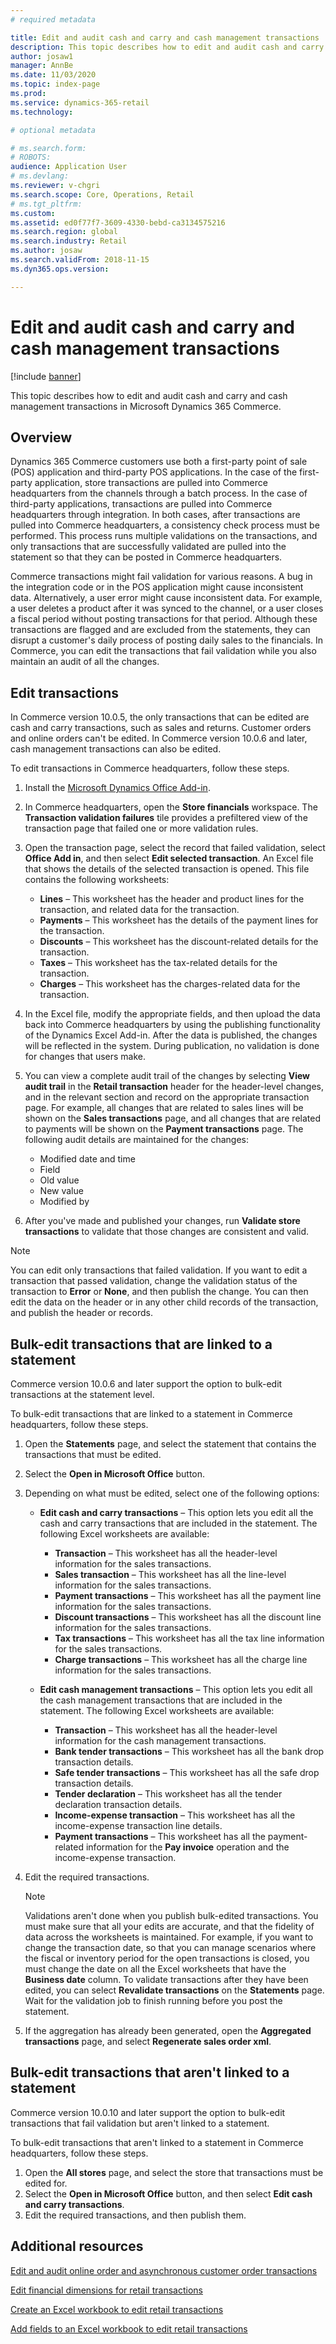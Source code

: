 ```yaml
---
# required metadata

title: Edit and audit cash and carry and cash management transactions
description: This topic describes how to edit and audit cash and carry and cash management transactions in Microsoft Dynamics 365 Commerce.
author: josaw1
manager: AnnBe
ms.date: 11/03/2020
ms.topic: index-page
ms.prod: 
ms.service: dynamics-365-retail
ms.technology: 

# optional metadata

# ms.search.form: 
# ROBOTS: 
audience: Application User
# ms.devlang: 
ms.reviewer: v-chgri
ms.search.scope: Core, Operations, Retail
# ms.tgt_pltfrm: 
ms.custom: 
ms.assetid: ed0f77f7-3609-4330-bebd-ca3134575216
ms.search.region: global
ms.search.industry: Retail
ms.author: josaw
ms.search.validFrom: 2018-11-15
ms.dyn365.ops.version: 

---
```

# Edit and audit cash and carry and cash management transactions

[!include [banner](../includes/banner.md)]

This topic describes how to edit and audit cash and carry and cash management transactions in Microsoft Dynamics 365 Commerce.

## Overview

Dynamics 365 Commerce customers use both a first-party point of sale (POS) application and third-party POS applications. In the case of the first-party application, store transactions are pulled into Commerce headquarters from the channels through a batch process. In the case of third-party applications, transactions are pulled into Commerce headquarters through integration. In both cases, after transactions are pulled into Commerce headquarters, a consistency check process must be performed. This process runs multiple validations on the transactions, and only transactions that are successfully validated are pulled into the statement so that they can be posted in Commerce headquarters.

Commerce transactions might fail validation for various reasons. A bug in the integration code or in the POS application might cause inconsistent data. Alternatively, a user error might cause inconsistent data. For example, a user deletes a product after it was synced to the channel, or a user closes a fiscal period without posting transactions for that period. Although these transactions are flagged and are excluded from the statements, they can disrupt a customer's daily process of posting daily sales to the financials. In Commerce, you can edit the transactions that fail validation while you also maintain an audit of all the changes.

## Edit transactions

In Commerce version 10.0.5, the only transactions that can be edited are cash and carry transactions, such as sales and returns. Customer orders and online orders can't be edited. In Commerce version 10.0.6 and later, cash management transactions can also be edited.

To edit transactions in Commerce headquarters, follow these steps.

1. Install the [Microsoft Dynamics Office Add-in](https://appsource.microsoft.com/product/office/WA104379629?tab=Overview).
1. In Commerce headquarters, open the **Store financials** workspace. The **Transaction validation failures** tile provides a prefiltered view of the transaction page that failed one or more validation rules.
1. Open the transaction page, select the record that failed validation, select **Office Add in**, and then select **Edit selected transaction**. An Excel file that shows the details of the selected transaction is opened. This file contains the following worksheets:

    - **Lines** – This worksheet has the header and product lines for the transaction, and related data for the transaction.
    - **Payments** – This worksheet has the details of the payment lines for the transaction.
    - **Discounts** – This worksheet has the discount-related details for the transaction.
    - **Taxes** – This worksheet has the tax-related details for the transaction.
    - **Charges** – This worksheet has the charges-related data for the transaction.

1. In the Excel file, modify the appropriate fields, and then upload the data back into Commerce headquarters by using the publishing functionality of the Dynamics Excel Add-in. After the data is published, the changes will be reflected in the system. During publication, no validation is done for changes that users make.
1. You can view a complete audit trail of the changes by selecting **View audit trail** in the **Retail transaction** header for the header-level changes, and in the relevant section and record on the appropriate transaction page. For example, all changes that are related to sales lines will be shown on the **Sales transactions** page, and all changes that are related to payments will be shown on the **Payment transactions** page. The following audit details are maintained for the changes:

    - Modified date and time
    - Field
    - Old value
    - New value
    - Modified by

1. After you've made and published your changes, run **Validate store transactions** to validate that those changes are consistent and valid.

> [!NOTE]
> You can edit only transactions that failed validation. If you want to edit a transaction that passed validation, change the validation status of the transaction to **Error** or **None**, and then publish the change. You can then edit the data on the header or in any other child records of the transaction, and publish the header or records.

## Bulk-edit transactions that are linked to a statement

Commerce version 10.0.6 and later support the option to bulk-edit transactions at the statement level.

To bulk-edit transactions that are linked to a statement in Commerce headquarters, follow these steps.

1. Open the **Statements** page, and select the statement that contains the transactions that must be edited.
1. Select the **Open in Microsoft Office** button.
1. Depending on what must be edited, select one of the following options:

    - **Edit cash and carry transactions** – This option lets you edit all the cash and carry transactions that are included in the statement. The following Excel worksheets are available:

        - **Transaction** – This worksheet has all the header-level information for the sales transactions.
        - **Sales transaction** – This worksheet has all the line-level information for the sales transactions.
        - **Payment transactions** – This worksheet has all the payment line information for the sales transactions.
        - **Discount transactions** – This worksheet has all the discount line information for the sales transactions.
        - **Tax transactions** – This worksheet has all the tax line information for the sales transactions.
        - **Charge transactions** – This worksheet has all the charge line information for the sales transactions.

    - **Edit cash management transactions** – This option lets you edit all the cash management transactions that are included in the statement. The following Excel worksheets are available:

        - **Transaction** – This worksheet has all the header-level information for the cash management transactions.
        - **Bank tender transactions** – This worksheet has all the bank drop transaction details.
        - **Safe tender transactions** – This worksheet has all the safe drop transaction details.
        - **Tender declaration** – This worksheet has all the tender declaration transaction details.
        - **Income-expense transaction** – This worksheet has all the income-expense transaction line details.
        - **Payment transactions** – This worksheet has all the payment-related information for the **Pay invoice** operation and the income-expense transaction.

1. Edit the required transactions.

    > [!NOTE]
    > Validations aren't done when you publish bulk-edited transactions. You must make sure that all your edits are accurate, and that the fidelity of data across the worksheets is maintained. For example, if you want to change the transaction date, so that you can manage scenarios where the fiscal or inventory period for the open transactions is closed, you must change the date on all the Excel worksheets that have the **Business date** column. To validate transactions after they have been edited, you can select **Revalidate transactions** on the **Statements** page. Wait for the validation job to finish running before you post the statement.

1. If the aggregation has already been generated, open the **Aggregated transactions** page, and select **Regenerate sales order xml**.

## Bulk-edit transactions that aren't linked to a statement

Commerce version 10.0.10 and later support the option to bulk-edit transactions that fail validation but aren't linked to a statement.

To bulk-edit transactions that aren't linked to a statement in Commerce headquarters, follow these steps.

1. Open the **All stores** page, and select the store that transactions must be edited for.
1. Select the **Open in Microsoft Office** button, and then select **Edit cash and carry transactions**.
1. Edit the required transactions, and then publish them.

## Additional resources

[Edit and audit online order and asynchronous customer order transactions](edit-order-trans.md)

[Edit financial dimensions for retail transactions](edit-financial-dim.md)

[Create an Excel workbook to edit retail transactions](create-excel-edit.md)

[Add fields to an Excel workbook to edit retail transactions](add-fields-excel.md)
